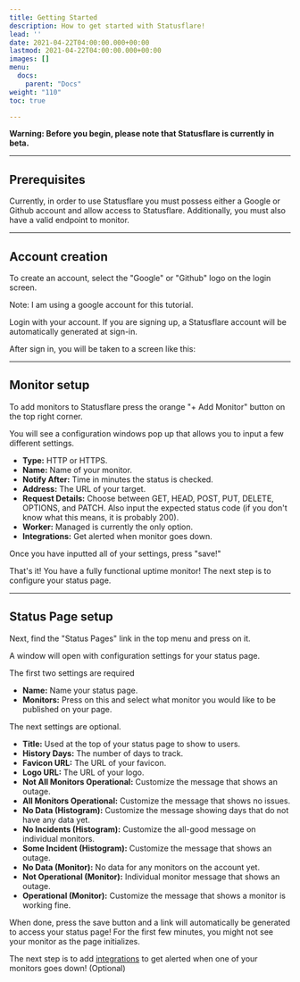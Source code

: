```yaml
---
title: Getting Started
description: How to get started with Statusflare!
lead: ''
date: 2021-04-22T04:00:00.000+00:00
lastmod: 2021-04-22T04:00:00.000+00:00
images: []
menu:
  docs:
    parent: "Docs"
weight: "110"
toc: true

---
```

**Warning: Before you begin, please note that Statusflare is currently in beta.**

***

## Prerequisites

Currently, in order to use Statusflare you must possess either a Google or Github account and allow access to Statusflare. Additionally, you must also have a valid endpoint to monitor.

***

## Account creation

To create an account, select the "Google" or "Github" logo on the login screen.

Note: I am using a google account for this tutorial.


Login with your account. If you are signing up, a Statusflare account will be automatically generated at sign-in.

After sign in, you will be taken to a screen like this:


***

## Monitor setup

To add monitors to Statusflare press the orange "+ Add Monitor" button on the top right corner.

You will see a configuration windows pop up that allows you to input a few different settings.

* **Type:** HTTP or HTTPS.
* **Name:** Name of your monitor.
* **Notify After:** Time in minutes the status is checked.
* **Address:** The URL of your target.
* **Request Details:** Choose between GET, HEAD, POST, PUT, DELETE, OPTIONS, and PATCH. Also input the expected status code (if you don't know what this means, it is probably 200).
* **Worker:** Managed is currently the only option.
* **Integrations:** Get alerted when monitor goes down.

Once you have inputted all of your settings, press "save!"

That's it! You have a fully functional uptime monitor! The next step is to configure your status page.

***

## Status Page setup

Next, find the "Status Pages" link in the top menu and press on it.

A window will open with configuration settings for your status page.

The first two settings are required

* **Name:** Name your status page.
* **Monitors:** Press on this and select what monitor you would like to be published on your page.

The next settings are optional.

* **Title:** Used at the top of your status page to show to users.
* **History Days:** The number of days to track.
* **Favicon URL:** The URL of your favicon.
* **Logo URL:** The URL of your logo.
* **Not All Monitors Operational:** Customize the message that shows an outage.
* **All Monitors Operational:** Customize the message that shows no issues.
* **No Data (Histogram):** Customize the message showing days that do not have any data yet.
* **No Incidents (Histogram):** Customize the all-good message on individual monitors.
* **Some Incident (Histogram):** Customize the message that shows an outage.
* **No Data (Monitor):** No data for any monitors on the account yet.
* **Not Operational (Monitor):** Individual monitor message that shows an outage.
* **Operational (Monitor):** Customize the message that shows a monitor is working fine.

When done, press the save button and a link will automatically be generated to access your status page! For the first few minutes, you might not see your monitor as the page initializes.

The next step is to add [integrations](https://docs.statusflare.com/integrations) to get alerted when one of your monitors goes down! (Optional)
